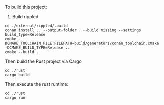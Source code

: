 To build this project:

1. Build rippled
```shell
cd ./external/rippled/.build
conan install .. --output-folder . --build missing --settings build_type=Release
cmake -DCMAKE_TOOLCHAIN_FILE:FILEPATH=build/generators/conan_toolchain.cmake -DCMAKE_BUILD_TYPE=Release ..
cmake --build .
```

Then build the Rust project via Cargo:
```shell
cd ./rust
cargo build
```

Then execute the rust runtime:

```shell
cd ./rust
cargo run
```